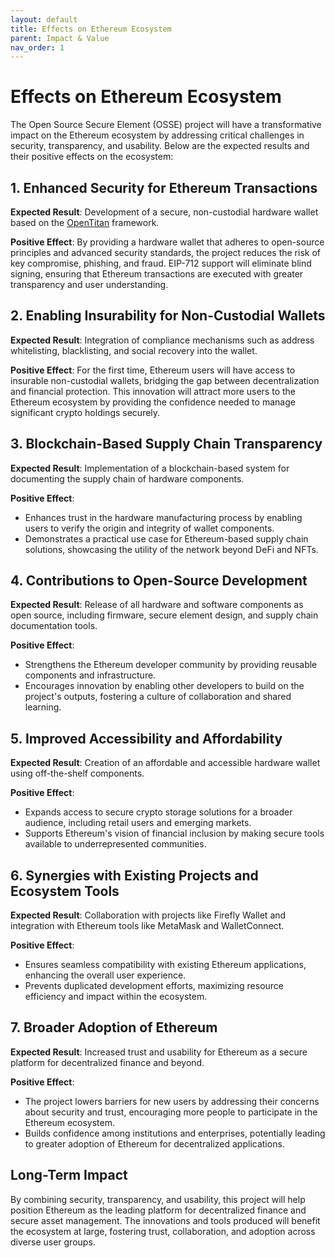 ```yaml
---
layout: default
title: Effects on Ethereum Ecosystem
parent: Impact & Value
nav_order: 1
---
```


# Effects on Ethereum Ecosystem

The Open Source Secure Element (OSSE) project will have a transformative impact on the Ethereum ecosystem by addressing critical challenges in security, transparency, and usability. Below are the expected results and their positive effects on the ecosystem:

## 1. Enhanced Security for Ethereum Transactions

**Expected Result**: Development of a secure, non-custodial hardware wallet based on the [OpenTitan](https://opentitan.org/) framework.

**Positive Effect**: By providing a hardware wallet that adheres to open-source principles and advanced security standards, the project reduces the risk of key compromise, phishing, and fraud. EIP-712 support will eliminate blind signing, ensuring that Ethereum transactions are executed with greater transparency and user understanding.

## 2. Enabling Insurability for Non-Custodial Wallets

**Expected Result**: Integration of compliance mechanisms such as address whitelisting, blacklisting, and social recovery into the wallet.

**Positive Effect**: For the first time, Ethereum users will have access to insurable non-custodial wallets, bridging the gap between decentralization and financial protection. This innovation will attract more users to the Ethereum ecosystem by providing the confidence needed to manage significant crypto holdings securely.

## 3. Blockchain-Based Supply Chain Transparency

**Expected Result**: Implementation of a blockchain-based system for documenting the supply chain of hardware components.

**Positive Effect**: 
- Enhances trust in the hardware manufacturing process by enabling users to verify the origin and integrity of wallet components.
- Demonstrates a practical use case for Ethereum-based supply chain solutions, showcasing the utility of the network beyond DeFi and NFTs.

## 4. Contributions to Open-Source Development

**Expected Result**: Release of all hardware and software components as open source, including firmware, secure element design, and supply chain documentation tools.

**Positive Effect**: 
- Strengthens the Ethereum developer community by providing reusable components and infrastructure.
- Encourages innovation by enabling other developers to build on the project's outputs, fostering a culture of collaboration and shared learning.

## 5. Improved Accessibility and Affordability

**Expected Result**: Creation of an affordable and accessible hardware wallet using off-the-shelf components.

**Positive Effect**: 
- Expands access to secure crypto storage solutions for a broader audience, including retail users and emerging markets.
- Supports Ethereum's vision of financial inclusion by making secure tools available to underrepresented communities.

## 6. Synergies with Existing Projects and Ecosystem Tools

**Expected Result**: Collaboration with projects like Firefly Wallet and integration with Ethereum tools like MetaMask and WalletConnect.

**Positive Effect**: 
- Ensures seamless compatibility with existing Ethereum applications, enhancing the overall user experience.
- Prevents duplicated development efforts, maximizing resource efficiency and impact within the ecosystem.

## 7. Broader Adoption of Ethereum

**Expected Result**: Increased trust and usability for Ethereum as a secure platform for decentralized finance and beyond.

**Positive Effect**: 
- The project lowers barriers for new users by addressing their concerns about security and trust, encouraging more people to participate in the Ethereum ecosystem.
- Builds confidence among institutions and enterprises, potentially leading to greater adoption of Ethereum for decentralized applications.

## Long-Term Impact

By combining security, transparency, and usability, this project will help position Ethereum as the leading platform for decentralized finance and secure asset management. The innovations and tools produced will benefit the ecosystem at large, fostering trust, collaboration, and adoption across diverse user groups. 